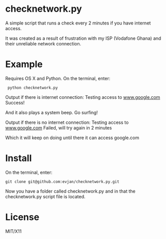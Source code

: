 checknetwork.py
===============

A simple script that runs a check every 2 minutes if you have internet access. 

It was created as a result of frustration with my ISP (Vodafone Ghana) and their unreliable network connection.

Example
=======

Requires OS X and Python. On the terminal, enter:

     python checknetwork.py
    
Output if there is internet connection:
     Testing access to www.google.com
     Success!

And it also plays a system beep. Go surfing!

Output if there is no internet connection:
     Testing access to www.google.com
     Failed, will try again in 2 minutes     

Which it will keep on doing until there it can access google.com

Install
=======

On the terminal, enter:

    git clone git@github.com:evjan/checknetwork.py.git

Now you have a folder called checknetwork.py and in that the checknetwork.py script file is located.

License
=======

MIT/X11
